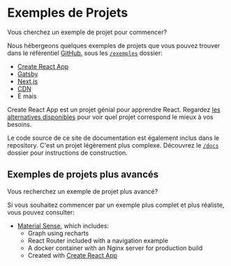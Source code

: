 # Exemples de Projets

<p class="description">Vous cherchez un exemple de projet pour commencer?</p>

Nous hébergeons quelques exemples de projets que vous pouvez trouver dans le référentiel [GitHub.](https://github.com/mui-org/material-ui) sous les [`/exemples`](https://github.com/mui-org/material-ui/tree/next/examples) dossier:

- [Create React App](https://github.com/mui-org/material-ui/tree/next/examples/create-react-app-next)
- [Gatsby](https://github.com/mui-org/material-ui/tree/next/examples/gatsby-next)
- [Next.js](https://github.com/mui-org/material-ui/tree/next/examples/nextjs-next)
- [CDN](https://github.com/mui-org/material-ui/tree/next/examples/cdn-next)
- E mais

Create React App est un projet génial pour apprendre React. Regardez [les alternatives disponibles](https://github.com/facebook/create-react-app/blob/master/README.md#popular-alternatives) pour voir quel projet correspond le mieux à vos besoins.

Le code source de ce site de documentation est également inclus dans le repository. C'est un projet légèrement plus complexe. Découvrez le [`/docs`](https://github.com/mui-org/material-ui/tree/next/docs) dossier pour instructions de construction.

## Exemples de projets plus avancés

Vous recherchez un exemple de projet plus avancé?

Si vous souhaitez commencer par un exemple plus complet et plus réaliste, vous pouvez consulter:

- [Material Sense](https://github.com/alexanmtz/material-sense), which includes: 
  - Graph using recharts
  - React Router included with a navigation example
  - A docker container with an Nginx server for production build
  - Created with [Create React App](https://facebook.github.io/create-react-app/)